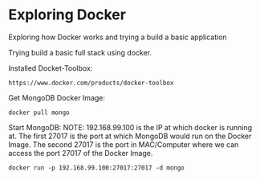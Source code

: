 # Exploring Docker
Exploring how Docker works and trying a build a basic application

Trying build a basic full stack using docker.

Installed Docket-Toolbox:

`https://www.docker.com/products/docker-toolbox`

Get MongoDB Docker Image:

`docker pull mongo`

Start MongoDB:
NOTE: 192.168.99.100 is the IP at which docker is running at. The first 27017 is the port at which MongoDB would run on the Docker Image. The second 27017 is the port in MAC/Computer where we can access the port 27017 of the Docker Image.
 
`docker run -p 192.168.99.100:27017:27017 -d mongo`




